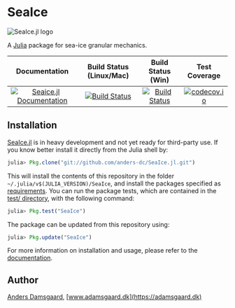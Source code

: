 # SeaIce

![SeaIce.jl 
logo](https://github.com/anders-dc/SeaIce.jl/raw/master/docs/src/assets/logo.gif)

A [Julia](https://julialang.org) package for sea-ice granular mechanics.

| Documentation | Build Status (Linux/Mac) | Build Status (Win) | Test Coverage |
|:-------------:|:------------------------:|:------------------:|:-------------:|
|[![Seaice.jl Documentation](https://img.shields.io/badge/docs-latest-blue.svg)](https://anders-dc.github.io/SeaIce.jl/latest) | [![Build Status](https://travis-ci.org/anders-dc/SeaIce.jl.svg?branch=master)](https://travis-ci.org/anders-dc/SeaIce.jl) | [![Build Status](https://ci.appveyor.com/api/projects/status/github/anders-dc/SeaIce.jl?svg=true)](https://ci.appveyor.com/project/anders-dc/seaice-jl/) | [![codecov.io](http://codecov.io/github/anders-dc/SeaIce.jl/coverage.svg?branch=master)](http://codecov.io/github/anders-dc/SeaIce.jl?branch=master) |

## Installation
[SeaIce.jl](https://github.com/anders-dc/SeaIce.jl) is in heavy development and 
not yet ready for third-party use.  If you know better install it directly from 
the Julia shell by:

```julia
julia> Pkg.clone("git://github.com/anders-dc/SeaIce.jl.git")
```

This will install the contents of this repository in the folder 
`~/.julia/v$(JULIA_VERSION)/SeaIce`, and install the packages specified as 
[requirements](REQUIRE). You can run the package tests, which are contained in
the [test/ directory](test/), with the following command:

```julia
julia> Pkg.test("SeaIce")
```

The package can be updated from this repository using:

```julia
julia> Pkg.update("SeaIce")
```

For more information on installation and usage, please refer to the [documentation](https://anders-dc.github.io/SeaIce.jl/latest).

## Author
[Anders Damsgaard](mailto:anders.damsgaard@noaa.gov),
[www.adamsgaard.dk](https://adamsgaard.dk)
